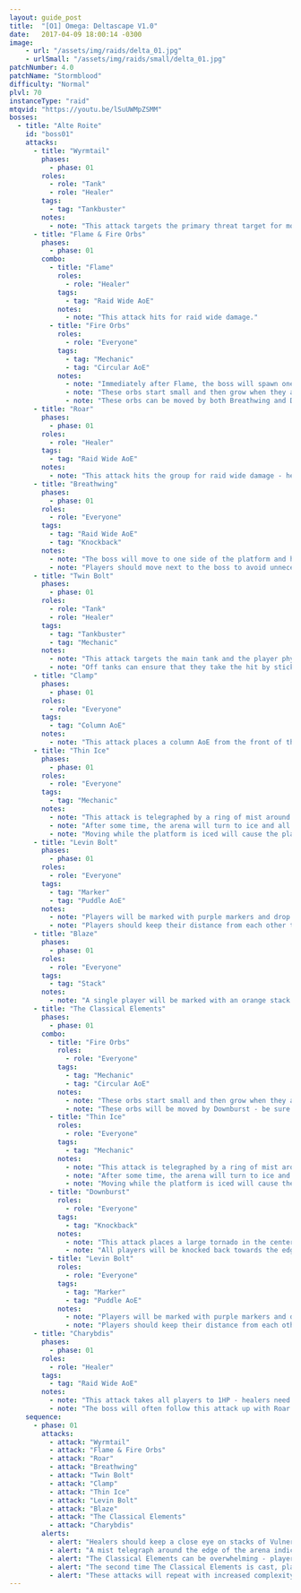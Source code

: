 ```yaml
---
layout: guide_post
title:  "[O1] Omega: Deltascape V1.0"
date:   2017-04-09 18:00:14 -0300
image:
    - url: "/assets/img/raids/delta_01.jpg"
    - urlSmall: "/assets/img/raids/small/delta_01.jpg"
patchNumber: 4.0
patchName: "Stormblood"
difficulty: "Normal"
plvl: 70
instanceType: "raid"
mtqvid: "https://youtu.be/lSuUWMpZSMM"
bosses:
  - title: "Alte Roite"
    id: "boss01"
    attacks:
      - title: "Wyrmtail"
        phases:
          - phase: 01
        roles:
          - role: "Tank"
          - role: "Healer"
        tags:
          - tag: "Tankbuster"
        notes:
          - note: "This attack targets the primary threat target for moderate damage."
      - title: "Flame & Fire Orbs"
        phases:
          - phase: 01
        combo:
          - title: "Flame"
            roles:
              - role: "Healer"
            tags:
              - tag: "Raid Wide AoE"
            notes:
              - note: "This attack hits for raid wide damage."
          - title: "Fire Orbs"
            roles:
              - role: "Everyone"
            tags:
              - tag: "Mechanic"
              - tag: "Circular AoE"
            notes:
              - note: "Immediately after Flame, the boss will spawn one of many patterns of fire orbs."
              - note: "These orbs start small and then grow when they are about to explode - their explosions result in circular AoEs that give stacking Vulnerability Up debuffs."
              - note: "These orbs can be moved by both Breathwing and Downburst - be sure to be aware of where they are at all times."
      - title: "Roar"
        phases:
          - phase: 01
        roles:
          - role: "Healer"
        tags:
          - tag: "Raid Wide AoE"
        notes:
          - note: "This attack hits the group for raid wide damage - healers should keep an eye on players with stacks of Vulnerability Up debuffs."
      - title: "Breathwing"
        phases:
          - phase: 01
        roles:
          - role: "Everyone"
        tags:
          - tag: "Raid Wide AoE"
          - tag: "Knockback"
        notes:
          - note: "The boss will move to one side of the platform and hit the arena with an AoE that knocks back both players and Fire Orbs."
          - note: "Players should move next to the boss to avoid unnecessary complications."
      - title: "Twin Bolt"
        phases:
          - phase: 01
        roles:
          - role: "Tank"
          - role: "Healer"
        tags:
          - tag: "Tankbuster"
          - tag: "Mechanic"
        notes:
          - note: "This attack targets the main tank and the player physically closest to them."
          - note: "Off tanks can ensure that they take the hit by sticking close to the main tank during the cast."
      - title: "Clamp"
        phases:
          - phase: 01
        roles:
          - role: "Everyone"
        tags:
          - tag: "Column AoE"
        notes:
          - note: "This attack places a column AoE from the front of the boss - avoid as necessary."
      - title: "Thin Ice"
        phases:
          - phase: 01
        roles:
          - role: "Everyone"
        tags:
          - tag: "Mechanic"
        notes:
          - note: "This attack is telegraphed by a ring of mist around the edge of the arena."
          - note: "After some time, the arena will turn to ice and all players must <strong>STOP</strong> moving."
          - note: "Moving while the platform is iced will cause the player to slide a short distance - this can make future mechanics complicated to avoid if you are not positioned properly."
      - title: "Levin Bolt"
        phases:
          - phase: 01
        roles:
          - role: "Everyone"
        tags:
          - tag: "Marker"
          - tag: "Puddle AoE"
        notes:
          - note: "Players will be marked with purple markers and drop lightning AoE puddles where they stand."
          - note: "Players should keep their distance from each other to avoid overlap."
      - title: "Blaze"
        phases:
          - phase: 01
        roles:
          - role: "Everyone"
        tags:
          - tag: "Stack"
        notes:
          - note: "A single player will be marked with an orange stack marker - all players should stack to soak damage."
      - title: "The Classical Elements"
        phases:
          - phase: 01
        combo:
          - title: "Fire Orbs"
            roles:
              - role: "Everyone"
            tags:
              - tag: "Mechanic"
              - tag: "Circular AoE"
            notes:
              - note: "These orbs start small and then grow when they are about to explode - their explosions result in circular AoEs that give stacking Vulnerability Up debuffs."
              - note: "These orbs will be moved by Downburst - be sure to be aware of where they are at all times."
          - title: "Thin Ice"
            roles:
              - role: "Everyone"
            tags:
              - tag: "Mechanic"
            notes:
              - note: "This attack is telegraphed by a ring of mist around the edge of the arena."
              - note: "After some time, the arena will turn to ice and all players must <strong>STOP</strong> moving."
              - note: "Moving while the platform is iced will cause the player to slide a short distance."
          - title: "Downburst"
            roles:
              - role: "Everyone"
            tags:
              - tag: "Knockback"
            notes:
              - note: "This attack places a large tornado in the center of the arena that will kill players if it hits them."
              - note: "All players will be knocked back towards the edge of the arena."
          - title: "Levin Bolt"
            roles:
              - role: "Everyone"
            tags:
              - tag: "Marker"
              - tag: "Puddle AoE"
            notes:
              - note: "Players will be marked with purple markers and drop lightning AoE puddles where they stand."
              - note: "Players should keep their distance from each other to avoid overlap."
      - title: "Charybdis"
        phases:
          - phase: 01
        roles:
          - role: "Healer"
        tags:
          - tag: "Raid Wide AoE"
        notes:
          - note: "This attack takes all players to 1HP - healers need to get all players' health back up immediately."
          - note: "The boss will often follow this attack up with Roar."
    sequence:
      - phase: 01
        attacks:
          - attack: "Wyrmtail"
          - attack: "Flame & Fire Orbs"
          - attack: "Roar"
          - attack: "Breathwing"
          - attack: "Twin Bolt"
          - attack: "Clamp"
          - attack: "Thin Ice"
          - attack: "Levin Bolt"
          - attack: "Blaze"
          - attack: "The Classical Elements"
          - attack: "Charybdis"
        alerts:
          - alert: "Healers should keep a close eye on stacks of Vulnerability Up on the group - these can make damage very tough to deal with."
          - alert: "A mist telegraph around the edge of the arena indicates that Thin Ice is about to cover the arena in ice - all players should stop moving."
          - alert: "The Classical Elements can be overwhelming - players should slide to the center after Downburst has knocked them back to avoid the Fire Orbs."
          - alert: "The second time The Classical Elements is cast, players should position themselves in between the Fire Orbs so that when Downburst is cast, the Fire Orbs in the middle of the room are pushed away from them."
          - alert: "These attacks will repeat with increased complexity as the fight progresses."
---
```

